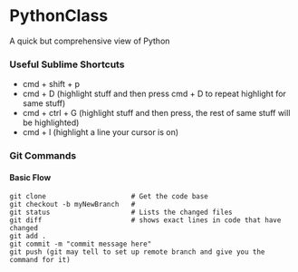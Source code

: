 # PythonClass
A quick but comprehensive view of Python

### Useful Sublime Shortcuts
* cmd + shift + p
* cmd + D (highlight stuff and then press cmd + D to repeat highlight for same stuff)
* cmd + ctrl + G (highlight stuff and then press, the rest of same stuff will be highlighted)
* cmd + l (highlight a line your cursor is on)

### Git Commands
#### Basic Flow
```
git clone                     # Get the code base
git checkout -b myNewBranch   # 
git status                    # Lists the changed files
git diff                      # shows exact lines in code that have changed
git add .                     
git commit -m "commit message here"
git push (git may tell to set up remote branch and give you the command for it)
```
